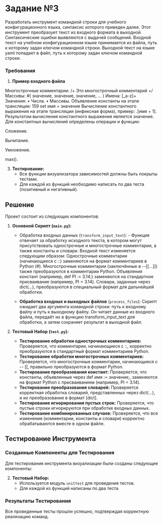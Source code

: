 # Задание №3

Разработать инструмент командной строки для учебного конфигурационного
языка, синтаксис которого приведен далее. Этот инструмент преобразует текст из
входного формата в выходной. Синтаксические ошибки выявляются с выдачей
сообщений.
Входной текст на учебном конфигурационном языке принимается из
файла, путь к которому задан ключом командной строки. Выходной текст на
языке yaml попадает в файл, путь к которому задан ключом командной строки.

### Требования

1. **Пример входного файла**

Многострочные комментарии:
/+
Это многострочный
комментарий
+/
Массивы:
#( значение, значение, значение, ... )
Имена:
[_a-z]+
Значения:
• Числа.
• Массивы.
Объявление константы на этапе трансляции:
159
set имя = значение
Вычисление константного выражения на этапе трансляции (инфиксная
форма), пример:
.[имя + 1].
Результатом вычисления константного выражения является значение.
Для константных вычислений определены операции и функции:

Сложение.

Вычитание.

Умножение.

max().

3. **Тестирование:**
   - Все функции визуализатора зависимостей должны быть покрыты тестами.
   - Для каждой из функций необходимо написать по два теста (позитивный и негативный).

## Решение

Проект состоит из следующих компонентов:

1. **Основной Скрипт (`main.py`):**

   - Обработка входных данных (`transform_input_text`): - Функция отвечает за обработку исходного текста, в котором могут присутствовать однострочные и многострочные комментарии, а также константы и словари. Входной текст изменяется следующим образом:
     Однострочные комментарии (начинающиеся с ::) заменяются на формат комментариев в Python (#).
     Многострочные комментарии (заключённые в --[[...]]) также преобразуются в комментарии Python.
     Объявления констант (например, def PI := 3.14;) заменяются на стандартное присваивание (например, PI = 3.14).
     Словари, заданные через dict(...), преобразуются в специальный формат для дальнейшей обработки.

   - **Обработка входных и выходных файлов** (`process_files`):
     Скрипт ожидает два аргумента командной строки: путь к входному файлу и путь к выходному файлу.
     Он читает данные из входного файла, передаёт их в функцию transform_input_text для обработки, а затем сохраняет результат в выходной файл.

2. **Тестовый Набор (`test.py`):**
   - **Тестирование обработки однострочных комментариев:** Проверяется, что комментарии, начинающиеся с ::, корректно преобразуются в стандартный формат комментариев Python.
   - **Тестирование обработки многострочных комментариев:** Проверяется, что многострочные комментарии, начинающиеся с -- [[, правильно преобразуются в формат Python.
   - **Тестирование преобразования констант:** Проверяется, что константы, объявленные через def имя := значение;, заменяются на формат Python с присваиванием (например, PI = 3.14).
   - **Тестирование преобразования словарей:** Проверяется корректная обработка словарей, представленных через dict(...), и их преобразование в формат [dict].
   - **Тестирование игнорирования пустых строк:** Проверяется, что пустые строки игнорируются при обработке входных данных.
   - **Тестирование комбинированных случаев:** Проверяется, что все изменения (комментарии, константы и словари) корректно обрабатываются вместе в одном файле.

## Тестирование Инструмента

### Созданные Компоненты для Тестирования

Для тестирования инструмента визуализации были созданы следующие компоненты:

2. **Тестовый Набор:**
   - Используется модуль `unittest` для проведения тестов.
   - Для каждой из функций написаны по два теста

### Результаты Тестирования

Все проведенные тесты прошли успешно, подтверждая корректную реализацию команд.
